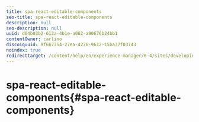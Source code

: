 ```yaml
---
title: spa-react-editable-components
seo-title: spa-react-editable-components
description: null
seo-description: null
uuid: d04b03b2-612a-4b1e-a062-a90676b24bb1
contentOwner: carlino
discoiquuid: 9f667354-27ea-4276-9612-15ba37f03743
noindex: true
redirecttarget: /content/help/en/experience-manager/6-4/sites/developing/using/reference-materials
---
```


# spa-react-editable-components{#spa-react-editable-components}

